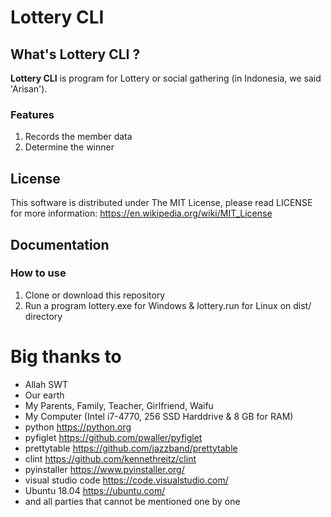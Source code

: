 # Lottery CLI 

## What's Lottery CLI ?
**Lottery CLI** is program for Lottery or social gathering (in Indonesia, we said 'Arisan'). 
### Features
1. Records the member data
2. Determine the winner

## License 
This software is distributed under The MIT License, please read LICENSE 
for more information: https://en.wikipedia.org/wiki/MIT_License

## Documentation

### How to use

1. Clone or download this repository
2. Run a program lottery.exe for Windows & lottery.run for Linux on dist/ directory

# Big thanks to 

- Allah SWT
- Our earth
- My Parents, Family, Teacher, Girlfriend, Waifu
- My Computer (Intel i7-4770, 256 SSD Harddrive & 8 GB for RAM)
- python https://python.org
- pyfiglet https://github.com/pwaller/pyfiglet
- prettytable https://github.com/jazzband/prettytable
- clint https://github.com/kennethreitz/clint
- pyinstaller https://www.pyinstaller.org/
- visual studio code https://code.visualstudio.com/
- Ubuntu 18.04 https://ubuntu.com/
- and all parties that cannot be mentioned one by one
